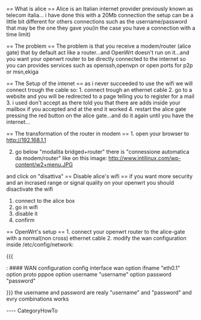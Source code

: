 == What is alice == Alice is an Italian internet provider previously
known as telecom italia... i have done this with a 20Mb connection the
setup can be a little bit different for others connections such as the
username/password that may be the one they gave you(in the case you have
a connection with a time limit)

== The problem == The problem is that you receive a modem/router (alice
gate) that by default act like a router...and OpenWrt doesn't run on
it...and you want your openwrt router to be directly connected to the
internet so you can provides services such as openssh,openvpn or open
ports for p2p or msn,ekiga

== The Setup of the intenet == as i never succeeded to use the wifi we
will connect trough the cable so: 1. connect trough an ethernet cable 2.
go to a website and you will be redirected to a page telling you to
register for a mail 3. i used don't accept as there told you that there
are adds inside your mailbox if you accepted and at the end it worked 4.
restart the alice gate pressing the red button on the alice gate...and
do it again until you have the internet...

== The transformation of the router in modem == 1. open your browser to
<http://192.168.1.1>

2.  go below "modalita bridged+router" there is "connessione automatica
    da modem/router" like on this image:
    <http://www.intilinux.com/wp-content/w2+menu.JPG>

and click on "disattiva" == Disable alice's wifi == if you want more
security and an incrased range or signal quality on your openwrt you
should disactivate the wifi

1.  connect to the alice box
2.  go in wifi
3.  disable it
4.  confirm

== OpenWrt's setup == 1. connect your openwrt router to the alice-gate
with a normal(non cross) ethernet cable 2. modify the wan configuration
inside /etc/config/network:

{{{

:   \#\#\#\# WAN configuration config interface wan option ifname
    "eth0.1" option proto pppoe option username "username" option
    password "password"

}}} the username and password are realy "username" and "password" and
evry combinations works

---- CategoryHowTo
